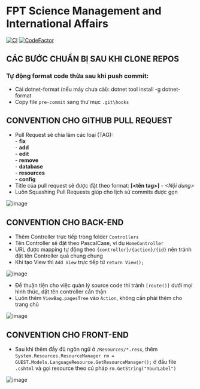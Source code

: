 # FPT Science Management and International Affairs

[![CI](https://github.com/FPT-SAP-LAB/Science-Management-and-International-Affairs/actions/workflows/CI.yml/badge.svg)](https://github.com/FPT-SAP-LAB/Science-Management-and-International-Affairs/actions/workflows/CI.yml)
[![CodeFactor](https://www.codefactor.io/repository/github/fpt-sap-lab/science-management-and-international-affairs/badge)](https://www.codefactor.io/repository/github/fpt-sap-lab/science-management-and-international-affairs)

## CÁC BƯỚC CHUẨN BỊ SAU KHI CLONE REPOS

### Tự động format code thừa sau khi push commit:
- Cài dotnet-format (nếu máy chưa cài): dotnet tool install -g dotnet-format
- Copy file `pre-commit` sang thư mục `.git\hooks`
## CONVENTION CHO GITHUB PULL REQUEST
* Pull Request sẽ chia làm các loại (TAG):</br>
        - <B>fix</B></br>
        - <B>add</B></br>
        - <B>edit</B></br>
        - <B>remove</B></br>
        - <B>database</B></br>
        - <B>resources</B></br>
        - <B>config</B></br>
* Title của pull request sẽ được đặt theo format: <B>[<tên tag>]</B> - <I><Nội dung></I>
* Luôn Squashing Pull Requests giúp cho lịch sử commits được gọn

![image](https://29comwzoq712ml5vj5gf479x-wpengine.netdna-ssl.com/wp-content/uploads/2019/10/github-merge-options.png)

## CONVENTION CHO BACK-END
* Thêm Controller trực tiếp trong folder `Controllers`
* Tên Controller sẽ đặt theo PascalCase, ví dụ `HomeController`
* URL được mapping tự động theo `{controller}/{action}/{id}` nên tránh đặt tên Controller quá chung chung
* Khi tạo View thì `Add View` trực tiếp từ `return View();`
        
![image](https://user-images.githubusercontent.com/35557579/106367296-12574f00-6374-11eb-927f-65aa0cbc1203.png)

* Để thuận tiện cho việc quản lý source code thì tránh `[route()]` dưới mọi hình thức, đặt tên controller cẩn thận
* Luôn thêm `ViewBag.pagesTree` vào `Action`, không cần phải thêm cho trang chủ

![image](https://user-images.githubusercontent.com/35557579/107063796-5da6ad00-680d-11eb-88b9-7ba3ada76671.png)

## CONVENTION CHO FRONT-END
* Sau khi thêm đầy đủ ngôn ngữ ở `/Resources/*.resx`, thêm `System.Resources.ResourceManager rm = GUEST.Models.LanguageResource.GetResourceManager();` ở đầu file `.cshtml` và gọi resource theo cú pháp `rm.GetString("YourLabel")`

![image](https://user-images.githubusercontent.com/35557579/107229405-5f13e780-6a50-11eb-8993-a385b73bbe09.png)
